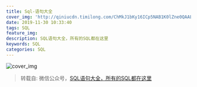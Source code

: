 ```yaml
---
title: Sql-语句大全
cover_img: 'http://qiniucdn.timilong.com/ChMkJ1bKy16ICp5NAB1K0lZne0QAALIpwPGTIgAHUrq698.jpg'
date: 2019-11-30 10:33:40
tags: SQL
feature_img:
description: SQL语句大全，所有的SQL都在这里
keywords: SQL
categories: SQL
---
```


![cover_img](http://qiniucdn.timilong.com/ChMkJ1bKy16ICp5NAB1K0lZne0QAALIpwPGTIgAHUrq698.jpg)

> 转载自: 微信公众号，[SQL语句大全，所有的SQL都在这里](https://mp.weixin.qq.com/s/cXcFFduHIX8dLWSJnBY2og)
